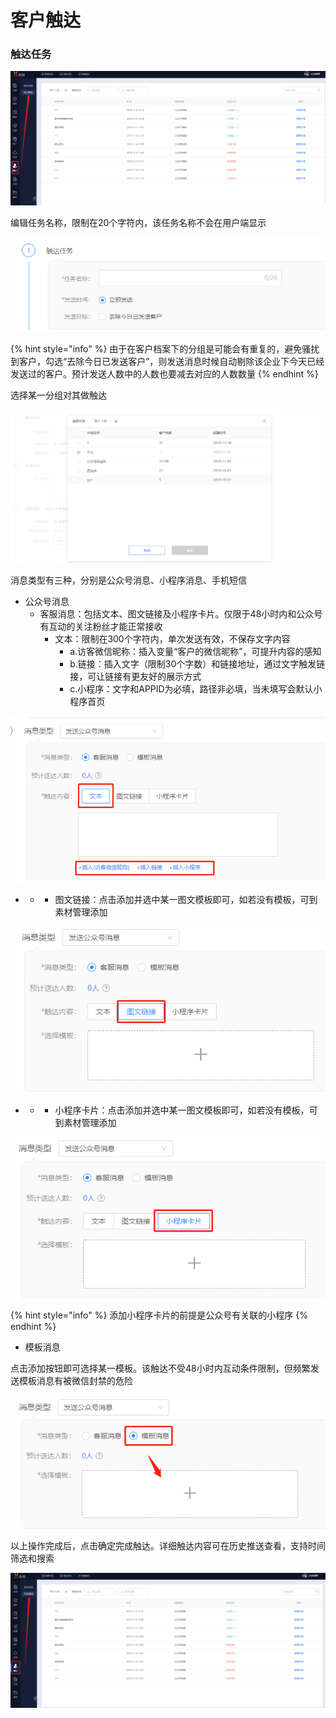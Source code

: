 # 客户触达

### 触达任务

![](../.gitbook/assets/image%20%28147%29.png)

编辑任务名称，限制在20个字符内，该任务名称不会在用户端显示

![](../.gitbook/assets/image%20%28210%29.png)

{% hint style="info" %}
由于在客户档案下的分组是可能会有重复的，避免骚扰到客户，勾选“去除今日已发送客户”，则发送消息时候自动剔除该企业下今天已经发送过的客户。预计发送人数中的人数也要减去对应的人数数量
{% endhint %}

选择某一分组对其做触达

![](../.gitbook/assets/image%20%2859%29.png)

消息类型有三种，分别是公众号消息、小程序消息、手机短信

* 公众号消息
  * 客服消息：包括文本、图文链接及小程序卡片。仅限于48小时内和公众号有互动的关注粉丝才能正常接收
    * 文本：限制在300个字符内，单次发送有效，不保存文字内容
      * a.访客微信昵称：插入变量“客户的微信昵称”，可提升内容的感知 
      * b.链接：插入文字（限制30个字数）和链接地址，通过文字触发链接，可让链接有更友好的展示方式
      * c.小程序：文字和APPID为必填，路径非必填，当未填写会默认小程序首页

![](../.gitbook/assets/image%20%2887%29.png)

* * * 图文链接：点击添加并选中某一图文模板即可，如若没有模板，可到素材管理添加

![](../.gitbook/assets/image%20%28222%29.png)

* * * 小程序卡片：点击添加并选中某一图文模板即可，如若没有模板，可到素材管理添加

![](../.gitbook/assets/image%20%283%29.png)

{% hint style="info" %}
添加小程序卡片的前提是公众号有关联的小程序
{% endhint %}

* 模板消息

点击添加按钮即可选择某一模板。该触达不受48小时内互动条件限制，但频繁发送模板消息有被微信封禁的危险

![](../.gitbook/assets/image%20%2831%29.png)

以上操作完成后，点击确定完成触达。详细触达内容可在历史推送查看，支持时间筛选和搜索

![](../.gitbook/assets/image%20%28183%29.png)





